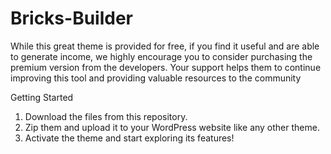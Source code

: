 # Bricks-Builder

While this great theme is provided for free, if you find it useful and are able to generate income, we highly encourage you to consider purchasing the premium version from the developers. Your support helps them to continue improving this tool and providing valuable resources to the community

Getting Started

1. Download the files from this repository.
2. Zip them and upload it to your WordPress website like any other theme.
3. Activate the theme and start exploring its features!
